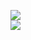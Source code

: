 [![](https://img.shields.io/badge/Made%20With-Github%20Spray-lightgrey.svg?style=for-the-badge&logo=github)](https://github.com/Annihil/github-spray#30081)  
[![](https://i.imgur.com/2DrTn0Z.gif)](https://github.com/Annihil/github-spray)
